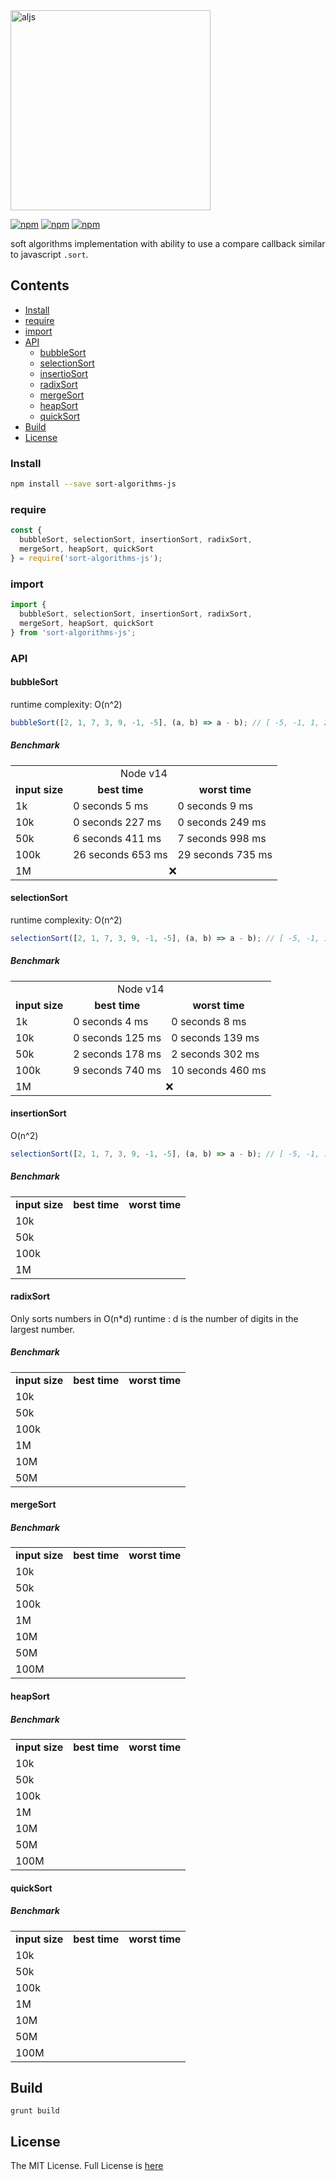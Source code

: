 <img width="320" alt="aljs" src="https://user-images.githubusercontent.com/6517308/80581008-1a8ff180-89d2-11ea-9126-25e91a00da6d.png">

[![npm](https://img.shields.io/npm/v/sort-algorithms-js.svg)](https://www.npmjs.com/package/sort-algorithms-js) [![npm](https://img.shields.io/npm/dm/sort-algorithms-js.svg)](https://www.npmjs.com/package/sort-algorithms-js) [![npm](https://img.shields.io/badge/node-%3E=%206.0-blue.svg)](https://www.npmjs.com/package/sort-algorithms-js)

soft algorithms implementation with ability to use a compare callback similar to javascript `.sort`.

## Contents
  * [Install](#install)
  * [require](#require)
  * [import](#import)
  * [API](#api)
    * [bubbleSort](#bubbleSort)
    * [selectionSort](#selectionSort)
    * [insertioSort](#insertionSort)
    * [radixSort](#radixSort)
    * [mergeSort](#mergeSort)
    * [heapSort](#heapSort)
    * [quickSort](#quickSort)
  * [Build](#build)
  * [License](#license)

### Install

```sh
npm install --save sort-algorithms-js
```

### require
```js
const {
  bubbleSort, selectionSort, insertionSort, radixSort,
  mergeSort, heapSort, quickSort
} = require('sort-algorithms-js');
```

### import
```js
import {
  bubbleSort, selectionSort, insertionSort, radixSort,
  mergeSort, heapSort, quickSort
} from 'sort-algorithms-js';
```

### API

#### bubbleSort
runtime complexity: O(n^2)

```js
bubbleSort([2, 1, 7, 3, 9, -1, -5], (a, b) => a - b); // [ -5, -1, 1, 2, 3, 7, 9 ]
```

##### Benchmark

<table>
  <tr><td align="center" colspan="3">Node v14</td></tr>
  <tr><td align="center"><b>input size</b></td><td align="center"><b>best time</b></td><td align="center"><b>worst time</b></td></tr>
  <tr><td>1k</td><td>0 seconds 5 ms</td><td>0 seconds 9 ms</td></tr>
  <tr><td>10k</td><td>0 seconds 227 ms</td><td>0 seconds 249 ms</td></tr>
  <tr><td>50k</td><td>6 seconds 411 ms</td><td>7 seconds 998 ms</td></tr>
  <tr><td>100k</td><td>26 seconds 653 ms</td><td>29 seconds 735 ms</td></tr>
  <tr><td>1M</td><td align="center" colspan="2">❌</td></tr>
</table>

#### selectionSort
runtime complexity: O(n^2)

```js
selectionSort([2, 1, 7, 3, 9, -1, -5], (a, b) => a - b); // [ -5, -1, 1, 2, 3, 7, 9 ]
```

##### Benchmark
<table>
  <tr><td align="center" colspan="3">Node v14</td></tr>
  <tr><td align="center"><b>input size</b></td><td align="center"><b>best time</b></td><td align="center"><b>worst time</b></td></tr>
  <tr><td>1k</td><td>0 seconds 4 ms</td><td>0 seconds 8 ms</td></tr>
  <tr><td>10k</td><td>0 seconds 125 ms</td><td>0 seconds 139 ms</td></tr>
  <tr><td>50k</td><td>2 seconds 178 ms</td><td>2 seconds 302 ms</td></tr>
  <tr><td>100k</td><td>9 seconds 740 ms</td><td>10 seconds 460 ms</td></tr>
  <tr><td>1M</td><td align="center" colspan="2">❌</td></tr>
</table>

#### insertionSort
O(n^2)

```js
selectionSort([2, 1, 7, 3, 9, -1, -5], (a, b) => a - b); // [ -5, -1, 1, 2, 3, 7, 9 ]
```

##### Benchmark
<table>
  <tr><td align="center"><b>input size</b></td><td align="center"><b>best time</b></td><td align="center"><b>worst time</b></td></tr>
  <tr><td>10k</td><td></td><td></td></tr>
  <tr><td>50k</td><td></td><td></td></tr>
  <tr><td>100k</td><td></td><td></td></tr>
  <tr><td>1M</td><td></td><td></td></tr>
</table>

#### radixSort
Only sorts numbers in O(n*d) runtime : d is the number of digits in the largest number.

##### Benchmark
<table>
  <tr><td align="center"><b>input size</b></td><td align="center"><b>best time</b></td><td align="center"><b>worst time</b></td></tr>
  <tr><td>10k</td><td></td><td></td></tr>
  <tr><td>50k</td><td></td><td></td></tr>
  <tr><td>100k</td><td></td><td></td></tr>
  <tr><td>1M</td><td></td><td></td></tr>
  <tr><td>10M</td><td></td><td></td></tr>
  <tr><td>50M</td><td></td><td></td></tr>
</table>

#### mergeSort
##### Benchmark
<table>
  <tr><td align="center"><b>input size</b></td><td align="center"><b>best time</b></td><td align="center"><b>worst time</b></td></tr>
  <tr><td>10k</td><td></td><td></td></tr>
  <tr><td>50k</td><td></td><td></td></tr>
  <tr><td>100k</td><td></td><td></td></tr>
  <tr><td>1M</td><td></td><td></td></tr>
  <tr><td>10M</td><td></td><td></td></tr>
  <tr><td>50M</td><td></td><td></td></tr>
  <tr><td>100M</td><td></td><td></td></tr>
</table>

#### heapSort
##### Benchmark
<table>
  <tr><td align="center"><b>input size</b></td><td align="center"><b>best time</b></td><td align="center"><b>worst time</b></td></tr>
  <tr><td>10k</td><td></td><td></td></tr>
  <tr><td>50k</td><td></td><td></td></tr>
  <tr><td>100k</td><td></td><td></td></tr>
  <tr><td>1M</td><td></td><td></td></tr>
  <tr><td>10M</td><td></td><td></td></tr>
  <tr><td>50M</td><td></td><td></td></tr>
  <tr><td>100M</td><td></td><td></td></tr>
</table>

#### quickSort
##### Benchmark
<table>
  <tr><td align="center"><b>input size</b></td><td align="center"><b>best time</b></td><td align="center"><b>worst time</b></td></tr>
  <tr><td>10k</td><td></td><td></td></tr>
  <tr><td>50k</td><td></td><td></td></tr>
  <tr><td>100k</td><td></td><td></td></tr>
  <tr><td>1M</td><td></td><td></td></tr>
  <tr><td>10M</td><td></td><td></td></tr>
  <tr><td>50M</td><td></td><td></td></tr>
  <tr><td>100M</td><td></td><td></td></tr>
</table>

## Build
```
grunt build
```

## License
The MIT License. Full License is [here](https://github.com/eyas-ranjous/sort-algorithms-js/blob/master/LICENSE)
